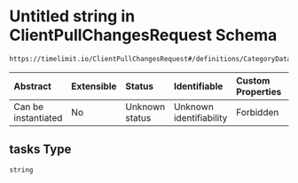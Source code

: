 # Untitled string in ClientPullChangesRequest Schema

```txt
https://timelimit.io/ClientPullChangesRequest#/definitions/CategoryDataStatus/properties/tasks
```



| Abstract            | Extensible | Status         | Identifiable            | Custom Properties | Additional Properties | Access Restrictions | Defined In                                                                                           |
| :------------------ | :--------- | :------------- | :---------------------- | :---------------- | :-------------------- | :------------------ | :--------------------------------------------------------------------------------------------------- |
| Can be instantiated | No         | Unknown status | Unknown identifiability | Forbidden         | Allowed               | none                | [ClientPullChangesRequest.schema.json*](ClientPullChangesRequest.schema.json "open original schema") |

## tasks Type

`string`
